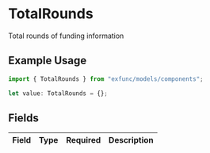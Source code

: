 # TotalRounds

Total rounds of funding information

## Example Usage

```typescript
import { TotalRounds } from "exfunc/models/components";

let value: TotalRounds = {};
```

## Fields

| Field       | Type        | Required    | Description |
| ----------- | ----------- | ----------- | ----------- |